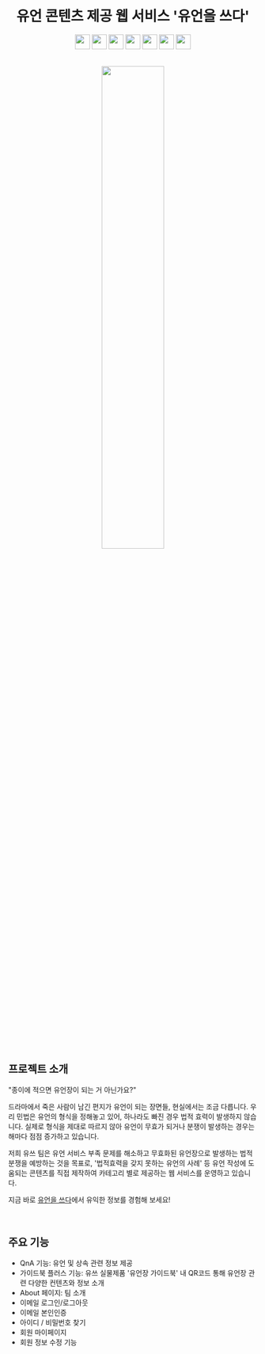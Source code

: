 <div align="center">
  
  # 유언 콘텐츠 제공 웹 서비스 '유언을 쓰다'

  
  <img src="https://img.shields.io/badge/Javascript-F7DF1E?style=flat-square&logo=javascript&logoColor=white" height="30px"/>
  <img src="https://img.shields.io/badge/Pug-A86454?style=flat-square&logo=Pug&logoColor=white" height="30px"/>
  <img src="https://img.shields.io/badge/Sass-CC6699?style=flat-square&logo=Sass&logoColor=white" height="30px"/>
  <img src="https://img.shields.io/badge/-Express-7B7B7B?style=for-the-badge&logo=express&logoColor=ffffff" height="30px">
  <img src="https://img.shields.io/badge/Node.js-339933?style=flat-square&logo=node.js&logoColor=white" height="30px"/>
  <img src="https://img.shields.io/badge/-MongoDB-47A248?style=for-the-badge&logo=mongoDB&logoColor=ffffff" height="30px">
  <img src="https://img.shields.io/badge/-aws-222E3D?style=for-the-badge&logo=amazon-aws" height="30px" >

</div>

<br />

<p align="center"><img src="https://github.com/sujinjwa/YOUTH/assets/91577550/1a01db01-65c0-49b8-87ec-012a8a9598a6" width="50%" margin-top="20px"></p>

<br />

## 프로젝트 소개

"종이에 적으면 유언장이 되는 거 아닌가요?"

드라마에서 죽은 사람이 남긴 편지가 유언이 되는 장면들, 현실에서는 조금 다릅니다.
우리 민법은 유언의 형식을 정해놓고 있어, 하나라도 빠진 경우 법적 효력이 발생하지 않습니다.
실제로 형식을 제대로 따르지 않아 유언이 무효가 되거나 분쟁이 발생하는 경우는 해마다 점점 증가하고 있습니다.

저희 유쓰 팀은 유언 서비스 부족 문제를 해소하고 무효화된 유언장으로 발생하는 법적 분쟁을 예방하는 것을 목표로,
'법적효력을 갖지 못하는 유언의 사례' 등 유언 작성에 도움되는 콘텐츠를 직접 제작하여 카테고리 별로 제공하는 웹 서비스를 운영하고 있습니다.

지금 바로 [유언을 쓰다](https://writeyouth.com/)에서 유익한 정보를 경험해 보세요!

<br />

## 주요 기능
- QnA 기능: 유언 및 상속 관련 정보 제공
- 가이드북 플러스 기능: 유쓰 실물제품 '유언장 가이드북' 내 QR코드 통해 유언장 관련 다양한 컨텐츠와 정보 소개
- About 페이지: 팀 소개
- 이메일 로그인/로그아웃
- 이메일 본인인증
- 아이디 / 비밀번호 찾기
- 회원 마이페이지
- 회원 정보 수정 기능

